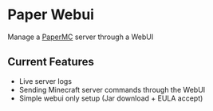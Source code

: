 # Paper Webui

Manage a [PaperMC](https://papermc.io/) server through a WebUI

## Current Features

- Live server logs
- Sending Minecraft server commands through the WebUI
- Simple webui only setup (Jar download + EULA accept)
